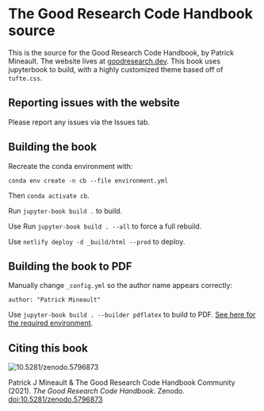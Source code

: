 # The Good Research Code Handbook source

This is the source for the Good Research Code Handbook, by Patrick Mineault. The website lives at [goodresearch.dev](https://goodresearch.dev). This book uses jupyterbook to build, with a highly customized theme based off of `tufte.css`.

## Reporting issues with the website

Please report any issues via the Issues tab.

## Building the book

Recreate the conda environment with:

`conda env create -n cb --file environment.yml`

Then `conda activate cb`.

Run `jupyter-book build .` to build.

Use Run `jupyter-book build . --all` to force a full rebuild.

Use `netlify deploy -d _build/html --prod` to deploy.

## Building the book to PDF

Manually change `_config.yml` so the author name appears correctly:

`author: "Patrick Mineault"`

Use `jupyter-book build . --builder pdflatex` to build to PDF. [See here for the required environment](https://jupyterbook.org/advanced/pdf.html).

## Citing this book

<img data-toggle="modal" data-target="[data-modal='10.5281-zenodo.5796873']" src="https://zenodo.org/badge/398390273.svg" alt="10.5281/zenodo.5796873" />

Patrick J Mineault & The Good Research Code Handbook Community (2021). _The Good Research Code Handbook_. Zenodo. [doi:10.5281/zenodo.5796873](https://dx.doi.org/10.5281/zenodo.5796873)
